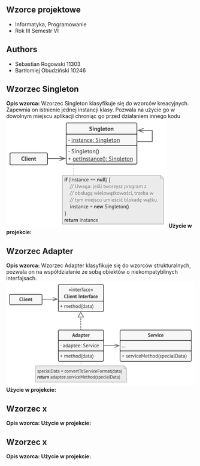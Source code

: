 ## Wzorce projektowe

- Informatyka, Programowanie
- Rok III Semestr VI

## Authors

- Sebastian Rogowski 11303
- Bartłomiej Obudziński 10246

## Wzorzec Singleton

**Opis wzorca:**
Wzorzec Singleton klasyfikuje się do wzorców kreacyjnych. Zapewnia on istnienie jednej instancji klasy.
Pozwala na użycie go w dowolnym miejscu aplikacji chroniąc go przed działaniem innego kodu
![singleton](https://github.com/WSBStudents/Money-Heist/blob/main/design_patterns/singleton_structure.png?raw=true)
**Użycie w projekcie:**

## Wzorzec Adapter

**Opis wzorca:**
Wzorzec Adapter klasyfikuje się do wzorców strukturalnych, pozwala on na współdziałanie ze sobą obiektów o niekompatyblinych interfajsach.
![singleton](https://github.com/WSBStudents/Money-Heist/blob/main/design_patterns/adapter_structure.png?raw=true)
**Użycie w projekcie:**

## Wzorzec x

**Opis wzorca:**
**Użycie w projekcie:**

## Wzorzec x

**Opis wzorca:**
**Użycie w projekcie:**
